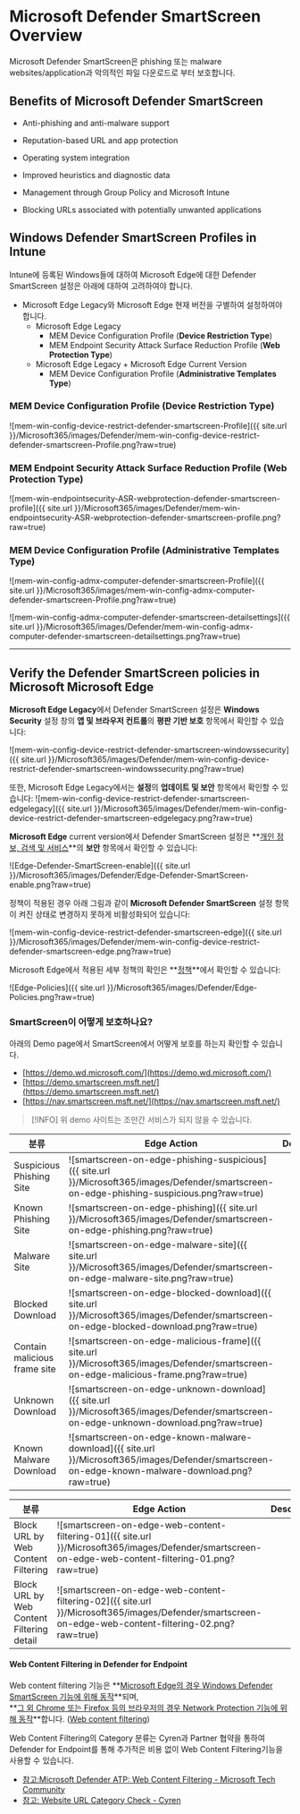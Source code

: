 ﻿
# Microsoft Defender SmartScreen Overview

Microsoft Defender SmartScreen은 phishing 또는 malware websites/application과 악의적인 파일 다운로드로 부터 보호합니다.

## Benefits of Microsoft Defender SmartScreen

- Anti-phishing and anti-malware support

- Reputation-based URL and app protection

- Operating system integration

- Improved heuristics and diagnostic data

- Management through Group Policy and Microsoft Intune

- Blocking URLs associated with potentially unwanted applications

## Windows Defender SmartScreen Profiles in Intune

Intune에 등록된 Windows들에 대하여 Microsoft Edge에 대한 Defender SmartScreen 설정은 아래에 대하여 고려하여야 합니다.

- Microsoft Edge Legacy와 Microsoft Edge 현재 버전을 구별하여 설정하여야 합니다.
    - Microsoft Edge Legacy
        - MEM Device Configuration Profile (**Device Restriction Type**)
        - MEM Endpoint Security Attack Surface Reduction Profile (**Web Protection Type**)
    - Microsoft Edge Legacy + Microsoft Edge Current Version
        - MEM Device Configuration Profile (**Administrative Templates Type**)

### MEM Device Configuration Profile (**Device Restriction Type**)

![mem-win-config-device-restrict-defender-smartscreen-Profile]({{ site.url }}/Microsoft365/images/Defender/mem-win-config-device-restrict-defender-smartscreen-Profile.png?raw=true)


### MEM Endpoint Security Attack Surface Reduction Profile (**Web Protection Type**)

![mem-win-endpointsecurity-ASR-webprotection-defender-smartscreen-profile]({{ site.url }}/Microsoft365/images/Defender/mem-win-endpointsecurity-ASR-webprotection-defender-smartscreen-profile.png?raw=true)


### MEM Device Configuration Profile (**Administrative Templates Type**)

![mem-win-config-admx-computer-defender-smartscreen-Profile]({{ site.url }}/Microsoft365/images/mem-win-config-admx-computer-defender-smartscreen-Profile.png?raw=true)

![mem-win-config-admx-computer-defender-smartscreen-detailsettings]({{ site.url }}/Microsoft365/images/Defender/mem-win-config-admx-computer-defender-smartscreen-detailsettings.png?raw=true)

---

## Verify the Defender SmartScreen policies in Microsoft Microsoft Edge

**Microsoft Edge Legacy**에서 Defender SmartScreen 설정은 **Windows Security** 설정 창의 **앱 및 브라우저 컨트롤**의 **평판 기반 보호** 항목에서 확인할 수 있습니다:

![mem-win-config-device-restrict-defender-smartscreen-windowssecurity]({{ site.url }}/Microsoft365/images/Defender/mem-win-config-device-restrict-defender-smartscreen-windowssecurity.png?raw=true)

또한, Microsoft Edge Legacy에서는 **설정**의 **업데이트 및 보안** 항목에서 확인할 수 있습니다:
![mem-win-config-device-restrict-defender-smartscreen-edgelegacy]({{ site.url }}/Microsoft365/images/Defender/mem-win-config-device-restrict-defender-smartscreen-edgelegacy.png?raw=true)

**Microsoft Edge** current version에서 Defender SmartScreen 설정은 **[개인 정보, 검색 및 서비스](edge://settings/privacy)**의 **보안** 항목에서 확인할 수 있습니다:

![Edge-Defender-SmartScreen-enable]({{ site.url }}/Microsoft365/images/Defender/Edge-Defender-SmartScreen-enable.png?raw=true)

정책이 적용된 경우 아래 그림과 같이 **Microsoft Defender SmartScreen** 설정 항목이 켜진 상태로 변경하지 못하게 비활성화되어 있습니다:

![mem-win-config-device-restrict-defender-smartscreen-edge]({{ site.url }}/Microsoft365/images/Defender/mem-win-config-device-restrict-defender-smartscreen-edge.png?raw=true)

Microsoft Edge에서 적용된 세부 정책의 확인은 **[정책](edge://policy/)**에서 확인할 수 있습니다:

![Edge-Policies]({{ site.url }}/Microsoft365/images/Defender/Edge-Policies.png?raw=true)

### SmartScreen이 어떻게 보호하나요?

아래의 Demo page에서 SmartScreen에서 어떻게 보호를 하는지 확인할 수 있습니다.

- [https://demo.wd.microsoft.com/](https://demo.wd.microsoft.com/)
- [https://demo.smartscreen.msft.net/](https://demo.smartscreen.msft.net/)
- [https://nav.smartscreen.msft.net/](https://nav.smartscreen.msft.net/)

> [!INFO] 
> 위 demo 사이트는 조만간 서비스가 되지 않을 수 있습니다.

| 분류 | Edge Action | Description |
|--|--|--|
| Suspicious Phishing Site | ![smartscreen-on-edge-phishing-suspicious]({{ site.url }}/Microsoft365/images/Defender/smartscreen-on-edge-phishing-suspicious.png?raw=true) |  |
| Known Phishing Site  | ![smartscreen-on-edge-phishing]({{ site.url }}/Microsoft365/images/Defender/smartscreen-on-edge-phishing.png?raw=true) |  |
| Malware Site | ![smartscreen-on-edge-malware-site]({{ site.url }}/Microsoft365/images/Defender/smartscreen-on-edge-malware-site.png?raw=true) |  |
| Blocked Download | ![smartscreen-on-edge-blocked-download]({{ site.url }}/Microsoft365/images/Defender/smartscreen-on-edge-blocked-download.png?raw=true) |  |
| Contain malicious frame site | ![smartscreen-on-edge-malicious-frame]({{ site.url }}/Microsoft365/images/Defender/smartscreen-on-edge-malicious-frame.png?raw=true) |  |
| Unknown Download | ![smartscreen-on-edge-unknown-download]({{ site.url }}/Microsoft365/images/Defender/smartscreen-on-edge-unknown-download.png?raw=true) |  |
| Known Malware Download | ![smartscreen-on-edge-known-malware-download]({{ site.url }}/Microsoft365/images/Defender/smartscreen-on-edge-known-malware-download.png?raw=true) |  |

| 분류 | Edge Action | Description |
|--|--|--|
| Block URL by Web Content Filtering | ![smartscreen-on-edge-web-content-filtering-01]({{ site.url }}/Microsoft365/images/Defender/smartscreen-on-edge-web-content-filtering-01.png?raw=true) |  |
| Block URL by Web Content Filtering detail | ![smartscreen-on-edge-web-content-filtering-02]({{ site.url }}/Microsoft365/images/Defender/smartscreen-on-edge-web-content-filtering-02.png?raw=true) |  |

#### Web Content Filtering in Defender for Endpoint

Web content filtering 기능은 **<u>Microsoft Edge의 경우 Windows Defender SmartScreen 기능에 위해 동작</u>**되며,<br />
**<u>그 외 Chrome 또는 Firefox 등의 브라우저의 경우 Network Protection 기능에 위해 동작</u>**합니다. ([Web content filtering](https://learn.microsoft.com/en-us/microsoft-365/security/defender-endpoint/web-content-filtering?view=o365-worldwide#what-is-web-content-filtering))

Web Content Filtering의 Category 분류는 Cyren과 Partner 협약을 통하여 Defender for Endpoint를 통해 추가적은 비용 없이 Web Content Filtering기능을 사용할 수 있습니다. 

- [참고:Microsoft Defender ATP: Web Content Filtering - Microsoft Tech Community](https://techcommunity.microsoft.com/t5/core-infrastructure-and-security/microsoft-defender-atp-web-content-filtering/ba-p/1550096)
- [참고: Website URL Category Check - Cyren](https://www.cyren.com/security-center/url-category-check-gate)
